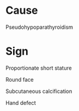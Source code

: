 # Cause

Pseudohypoparathyroidism

# Sign

Proportionate short stature

Round face

Subcutaneous calcification

Hand defect
